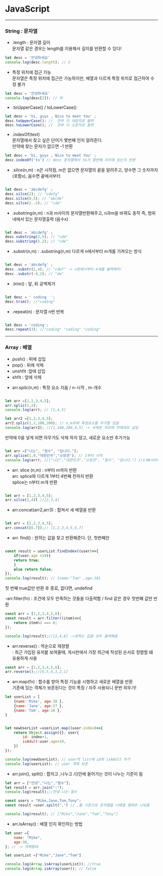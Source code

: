 # JavaScript
----

### String : 문자열
 
- .length : 문자열 길이<br>
문자열 같은 경우는 length를 이용해서 길이를 반환할 수 있다!


```javascript
let desc = '안녕하세요'
console.log(desc.length); // 5

```

- 특정 위치에 접근 가능<br>
문자열은 특정 위치에 접근은 가능하지만, 배열과 다르게 특정 위치로 접근하여 수정 불가

```javascript
let desc = '안녕하세요'
console.log(desc[2]); // 하

```
- .toUpperCase() / toLowerCase()

```javascript
let desc = 'hi, guys , Nice to meet You' ; 
desc.toUpperCase(); //  전부 다 대문자로 출력
desc.toLowerCase(); //  전부 다 소문자로 출력

```

- .indexOf(text) <br>
문자열에서 찾고 싶은 단어가 몇번쨰 인지 알려준다. <br>
만약에 찾는 문자가 없으면 -1 반환


```javascript
let desc = 'hi, guys , Nice to meet You' ; 
desc.indexOf('to') // desc 문자열에서 to가 몇번째 자리에 있는지 반환

```

- .silce(n,m) : n은 시작점, m은 없으면 문자열의 끝을 알려주고, 양수면 그 숫자까지(포함x), 음수면 끝에서부터


```javascript

let desc = 'abcdefg' ; 
desc.silce(2); // "cdefg"
desc.silce(0,5); // "abcde"
desc.silce(2.-2); // "cde"

```

- .substring(n,m) : n과 m사이의 문자열반환해주고, n과m을 바꿔도 동작 즉, 범위 내에서 있는 문자열출력 (음수x)


```javascript

let desc = 'abcdefg' ; 
desc.substring(2,5); // "cde"
desc.substring(5.2); // "cde"

```

- .substr(n,m) : .substring(n,m) 다르게 n에서부터 m개를 가져오는 방식

```javascript

let desc = 'abcdefg' ; 
desc..substr(2,4); // "cdef" -> n번에서부터 4개를 출력해라!
desc..substr(-4,2); // "de"

```

- .trim() : 앞, 뒤 공백제거

```javascript

let desc = ' coding  '; 
desc.trim(); //"coding"

```

- .repeat(n) : 문자열 n번 반복


```javascript

let desc = 'coding'; 
desc.repeat(3); //"coding" "coding" "coding"

```

----

 
### Array : 배열
* push() : 뒤에 삽입
* pop() : 뒤에 삭제
* unshfit :앞에 삽입
* shfit : 앞에 삭제

- arr.spilc(n,m) : 특정 요소 지움 / n-시작 , m-개수

```javascript

let arr =[1,2,3,4,5];
arr.splic(1,2);
console.log(arr); // [1,4,5]

let arr2 =[1,2,3,4,5];
arr2.splic(1,2,100,200); // n,m뒤에 특정요소를 추가할 있음
console.log(arr2); //[1,100,200,4,5] -> 삭제된 자리에 차례대로 삽입

```

만약에 0을 넣게 되면 아무거도 삭제 하지 않고, 새로운 요소만 추가가능


```javascript

let arr =["나는", "철수", "입니다."];
arr.splice(1,0,"대한민국","소방관"); // 1부터 시작
console.log(arr); //["나는","대한민국","소방관", "철수", "입니다."] //1과0사이에 대입

```

- arr. slice (n,m) : n부터 m까지 반환<br>
arr. splice와 다르게 1부터 4번째 전까지 반환<br>
splice는 n부터 m개 반환

```javascript

let arr = [1,2,3,4,5];
arr.silce(1,4)l //[2,3,4]

```

- arr.concat(arr2,arr3) : 합쳐서 새 배열을 반환

```javascript

let arr = [1,2,3,4,5];
arr.concat([6.7]);// [1,2,3,4,5,6,7]

```

- arr. find() : 원하는 값을 찾고 반환해준다. 단, 첫번째만

```javascript

const result = userList.findIndex((user)=>{
    if(user.age <19){
    return true;
    }
    else return false;
});
console.log(result); // {name:"Tom" ,age:10}

```
첫 번째 true값만 반환 후 종료, 없다면, undefind

-arr.filter(fn) :  조건에 모두 만족하는 것들을 다출력함 / find 같은 경우 첫번쨰 값만 반환

```javascript
const arr = [1,2,3,4,5,6];
const result = arr.filter((item)=>{
    return item%2 === 0;
});

console.log(result);//[2,4,6] ->원하는 값을 모두 출력해줌

```

- arr.reverse() : 역순으로 재정렬 <br>
: 최근 가입된 유저붙 보여줄때, 게시판에서 가장 최근에 작성된 순서로 정렬할 떄 유용하게 사용

```javascript
const arr = [1,2,3,4,5,6];
arr.reverse();//[6,5,4,3,2,1]

```

- arr.map(fn) : 함수를 받아 특정 기능을 시행하고 새로운 배열을 반환<br>
기존에 있는 객체가 보존된다는 것이 특징 / 자주 사용되니 문번 외우기!

```javascript
let userList = [
    {name:'Mike', age:30 },
    {name:'Jane', age:27 },
    {name:'Tom', age:10 },
]


let newUserList =userList.map((user.index)=>{
    return Object.assign({}, user{
        id: index+1,
        isAdult:user.age>19,
    })
});

console.log(newUserList); // user의 list에 id와 isAdult 추가
console.log(userList); // user 객체 보존

```

- arr.join(), split() : 합치고 ,나누고 /()안에 들어가는 것이 나누는 기준이 됨

```javascript
let arr = ["안녕","나는","철수"];
let result = arr.join("-");
console.log(result);//안녕-나는-철수

const users = "Mike,Jane,Tom,Tony";
const result =user.spilt(",") // ,를 기준으로 문자열을 나배열 형태로 나눠줌

console.log(result); // ["Mike","Jane","Tom","Tony"]


```

- arr.isArray() : 배열 인지 확인하는 방법 


```javascript
let user ={
    name: "Mike",
    age:30,
}; // -> 객체형태

let userList =["Mike","Jane","Tom"]

console.log(Array.isArray(userList)); //true
console.log(Array.isArray(user)); // false

```
























